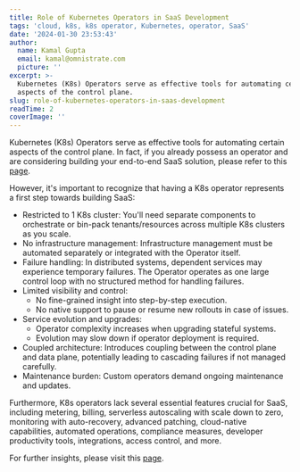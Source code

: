 ```yaml
---
title: Role of Kubernetes Operators in SaaS Development
tags: 'cloud, k8s, k8s operator, Kubernetes, operator, SaaS'
date: '2024-01-30 23:53:43'
author:
  name: Kamal Gupta
  email: kamal@omnistrate.com
  picture: ''
excerpt: >-
  Kubernetes (K8s) Operators serve as effective tools for automating certain
  aspects of the control plane.
slug: role-of-kubernetes-operators-in-saas-development
readTime: 2
coverImage: ''
---
```


Kubernetes (K8s) Operators serve as effective tools for automating certain aspects of the control plane. In fact, if you already possess an operator and are considering building your end-to-end SaaS solution, please refer to this [page][1]. 

However, it's important to recognize that having a K8s operator represents a first step towards building SaaS:

- Restricted to 1 K8s cluster: You'll need separate components to orchestrate or bin-pack tenants/resources across multiple K8s clusters as you scale.
- No infrastructure management: Infrastructure management must be automated separately or integrated with the Operator itself.
- Failure handling: In distributed systems, dependent services may experience temporary failures. The Operator operates as one large control loop with no structured method for handling failures.
- Limited visibility and control:
    - No fine-grained insight into step-by-step execution.
    - No native support to pause or resume new rollouts in case of issues.
- Service evolution and upgrades:
    - Operator complexity increases when upgrading stateful systems.
    - Evolution may slow down if operator deployment is required.
- Coupled architecture: Introduces coupling between the control plane and data plane, potentially leading to cascading failures if not managed carefully.
- Maintenance burden: Custom operators demand ongoing maintenance and updates.

Furthermore, K8s operators lack several essential features crucial for SaaS, including metering, billing, serverless autoscaling with scale down to zero, monitoring with auto-recovery, advanced patching, cloud-native capabilities, automated operations, compliance measures, developer productivity tools, integrations, access control, and more. 

For further insights, please visit this [page][2].

  [1]: https://docs.omnistrate.com/concepts/integrate-existing-stack/#operator-support
  [2]: https://docs.omnistrate.com/concepts/what-is-omnistrate/#what-we-take-care-of-for-you
